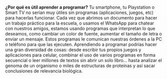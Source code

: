 **¿Por qué es útil aprender a programar?**
Tu smartphone, tu Playstation o Smart TV no serían muy útiles sin programas
(aplicaciones, juegos, etc) para hacerlas funcionar. Cada vez que abrimos un
documento para hacer un trabajo práctico para la escuela, o usamos el WhatsApp para
chatear con nuestros amigos, estamos usando programas que interpretan lo que
deseamos, como cambiar un color de fuente, aumentar el tamaño de letra o enviar un
mensaje. Estos programas le comunican nuestras órdenes a la PC o teléfono para que las ejecuten.
Aprendiendo a programar podrías hacer una gran diversidad de cosas: desde escribir tus propios
juegos y aplicaciones para celular, combinar el uso de varios programas en forma secuencial o leer
millones de textos sin abrir un solo libro… hasta analizar el genoma de un organismo o miles de
estructuras de proteínas y así sacar conclusiones de relevancia biológica.